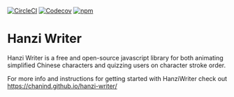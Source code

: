 [![CircleCI](https://img.shields.io/circleci/project/github/chanind/hanzi-writer.svg)](https://circleci.com/gh/chanind/hanzi-writer/tree/master)
[![Codecov](https://img.shields.io/codecov/c/github/chanind/hanzi-writer.svg)](https://codecov.io/gh/chanind/hanzi-writer)
[![npm](https://img.shields.io/npm/v/hanzi-writer.svg)](https://www.npmjs.com/package/hanzi-writer)


Hanzi Writer
=====================

Hanzi Writer is a free and open-source javascript library for both animating simplified Chinese characters and quizzing users on character stroke order.

For more info and instructions for getting started with HanziWriter check out https://chanind.github.io/hanzi-writer/
